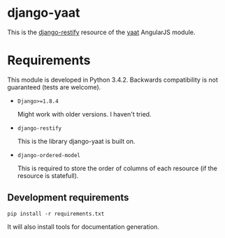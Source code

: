 # django-yaat

This is the [django-restify](https://github.com/lovasb/django-restify) resource of the 
[yaat](https://github.com/slapec/yaat) AngularJS module.

# Requirements

This module is developed in Python 3.4.2. Backwards compatibility is not guaranteed (tests are welcome).

- `Django>=1.8.4`

    Might work with older versions. I haven't tried.
    
- `django-restify`

    This is the library django-yaat is built on.
    
- `django-ordered-model`

    This is required to store the order of columns of each resource (if the resource is statefull).
    
## Development requirements

`pip install -r requirements.txt`

It will also install tools for documentation generation.